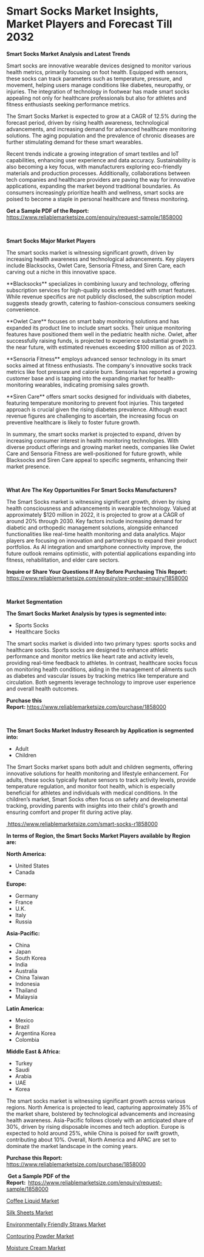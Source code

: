 <p><h1>Smart Socks Market Insights, Market Players and Forecast Till 2032</h1></p><p><strong>Smart Socks Market Analysis and Latest Trends</strong></p>
<p><p>Smart socks are innovative wearable devices designed to monitor various health metrics, primarily focusing on foot health. Equipped with sensors, these socks can track parameters such as temperature, pressure, and movement, helping users manage conditions like diabetes, neuropathy, or injuries. The integration of technology in footwear has made smart socks appealing not only for healthcare professionals but also for athletes and fitness enthusiasts seeking performance metrics.</p><p>The Smart Socks Market is expected to grow at a CAGR of 12.5% during the forecast period, driven by rising health awareness, technological advancements, and increasing demand for advanced healthcare monitoring solutions. The aging population and the prevalence of chronic diseases are further stimulating demand for these smart wearables. </p><p>Recent trends indicate a growing integration of smart textiles and IoT capabilities, enhancing user experience and data accuracy. Sustainability is also becoming a key focus, with manufacturers exploring eco-friendly materials and production processes. Additionally, collaborations between tech companies and healthcare providers are paving the way for innovative applications, expanding the market beyond traditional boundaries. As consumers increasingly prioritize health and wellness, smart socks are poised to become a staple in personal healthcare and fitness monitoring.</p></p>
<p><strong>Get a Sample PDF of the Report:&nbsp;</strong> <a href="https://www.reliablemarketsize.com/enquiry/request-sample/1858000?utm_campaign=2034&utm_medium=2&utm_source=Github&utm_content=ia&utm_term=05042025&utm_id=smart-socks">https://www.reliablemarketsize.com/enquiry/request-sample/1858000</a></p>
<p>&nbsp;</p>
<p><strong>Smart Socks Major Market Players</strong></p>
<p><p>The smart socks market is witnessing significant growth, driven by increasing health awareness and technological advancements. Key players include Blacksocks, Owlet Care, Sensoria Fitness, and Siren Care, each carving out a niche in this innovative space.</p><p>**Blacksocks** specializes in combining luxury and technology, offering subscription services for high-quality socks embedded with smart features. While revenue specifics are not publicly disclosed, the subscription model suggests steady growth, catering to fashion-conscious consumers seeking convenience.</p><p>**Owlet Care** focuses on smart baby monitoring solutions and has expanded its product line to include smart socks. Their unique monitoring features have positioned them well in the pediatric health niche. Owlet, after successfully raising funds, is projected to experience substantial growth in the near future, with estimated revenues exceeding $100 million as of 2023.</p><p>**Sensoria Fitness** employs advanced sensor technology in its smart socks aimed at fitness enthusiasts. The company's innovative socks track metrics like foot pressure and calorie burn. Sensoria has reported a growing customer base and is tapping into the expanding market for health-monitoring wearables, indicating promising sales growth.</p><p>**Siren Care** offers smart socks designed for individuals with diabetes, featuring temperature monitoring to prevent foot injuries. This targeted approach is crucial given the rising diabetes prevalence. Although exact revenue figures are challenging to ascertain, the increasing focus on preventive healthcare is likely to foster future growth.</p><p>In summary, the smart socks market is projected to expand, driven by increasing consumer interest in health monitoring technologies. With diverse product offerings and growing market needs, companies like Owlet Care and Sensoria Fitness are well-positioned for future growth, while Blacksocks and Siren Care appeal to specific segments, enhancing their market presence.</p></p>
<p>&nbsp;</p>
<p><strong>What Are The Key Opportunities For Smart Socks Manufacturers?</strong></p>
<p><p>The Smart Socks market is witnessing significant growth, driven by rising health consciousness and advancements in wearable technology. Valued at approximately $120 million in 2022, it is projected to grow at a CAGR of around 20% through 2030. Key factors include increasing demand for diabetic and orthopedic management solutions, alongside enhanced functionalities like real-time health monitoring and data analytics. Major players are focusing on innovation and partnerships to expand their product portfolios. As AI integration and smartphone connectivity improve, the future outlook remains optimistic, with potential applications expanding into fitness, rehabilitation, and elder care sectors.</p></p>
<p><strong>Inquire or Share Your Questions If Any Before Purchasing This Report:</strong> <a href="https://www.reliablemarketsize.com/enquiry/pre-order-enquiry/1858000?utm_campaign=2034&utm_medium=2&utm_source=Github&utm_content=ia&utm_term=05042025&utm_id=smart-socks">https://www.reliablemarketsize.com/enquiry/pre-order-enquiry/1858000</a></p>
<p>&nbsp;</p>
<p><strong>Market Segmentation</strong></p>
<p><strong>The Smart Socks Market Analysis by types is segmented into:</strong></p>
<p><ul><li>Sports Socks</li><li>Healthcare Socks</li></ul></p>
<p><p>The smart socks market is divided into two primary types: sports socks and healthcare socks. Sports socks are designed to enhance athletic performance and monitor metrics like heart rate and activity levels, providing real-time feedback to athletes. In contrast, healthcare socks focus on monitoring health conditions, aiding in the management of ailments such as diabetes and vascular issues by tracking metrics like temperature and circulation. Both segments leverage technology to improve user experience and overall health outcomes.</p></p>
<p><strong>Purchase this Report:&nbsp;</strong><a href="https://www.reliablemarketsize.com/purchase/1858000?utm_campaign=2034&utm_medium=2&utm_source=Github&utm_content=ia&utm_term=05042025&utm_id=smart-socks">https://www.reliablemarketsize.com/purchase/1858000</a></p>
<p>&nbsp;</p>
<p><strong>The Smart Socks Market Industry Research by Application is segmented into:</strong></p>
<p><ul><li>Adult</li><li>Children</li></ul></p>
<p><p>The Smart Socks market spans both adult and children segments, offering innovative solutions for health monitoring and lifestyle enhancement. For adults, these socks typically feature sensors to track activity levels, provide temperature regulation, and monitor foot health, which is especially beneficial for athletes and individuals with medical conditions. In the children’s market, Smart Socks often focus on safety and developmental tracking, providing parents with insights into their child's growth and ensuring comfort and proper fit during active play.</p></p>
<p><a href="https://www.reliablemarketsize.com/smart-socks-r1858000?utm_campaign=2034&utm_medium=2&utm_source=Github&utm_content=ia&utm_term=05042025&utm_id=smart-socks">&nbsp;https://www.reliablemarketsize.com/smart-socks-r1858000</a></p>
<p><strong>In terms of Region, the Smart Socks Market Players available by Region are:</strong></p>
<p>
    <p> <strong> North America: </strong>
        <ul>
            <li>United States</li>
            <li>Canada</li>
        </ul>
        </p> 
    <p> <strong> Europe: </strong>
        <ul>
            <li>Germany</li>
            <li>France</li>
            <li>U.K.</li>
            <li>Italy</li>
            <li>Russia</li>
        </ul>
        </p> 
    <p> <strong> Asia-Pacific: </strong>
        <ul>
            <li>China</li>
            <li>Japan</li>
            <li>South Korea</li>
            <li>India</li>
            <li>Australia</li>
            <li>China Taiwan</li>
            <li>Indonesia</li>
            <li>Thailand</li>
            <li>Malaysia</li>
        </ul>
        </p> 
    <p> <strong> Latin America: </strong>
        <ul>
            <li>Mexico</li>
            <li>Brazil</li>
            <li>Argentina Korea</li>
            <li>Colombia</li>
        </ul>
        </p> 
    <p> <strong> Middle East & Africa: </strong>
        <ul>
            <li>Turkey</li>
            <li>Saudi</li>
            <li>Arabia</li>
            <li>UAE</li>
            <li>Korea</li>
        </ul>
    </p>
    </p>
<p><p>The smart socks market is witnessing significant growth across various regions. North America is projected to lead, capturing approximately 35% of the market share, bolstered by technological advancements and increasing health awareness. Asia-Pacific follows closely with an anticipated share of 30%, driven by rising disposable incomes and tech adoption. Europe is expected to hold around 25%, while China is poised for swift growth, contributing about 10%. Overall, North America and APAC are set to dominate the market landscape in the coming years.</p></p>
<p><strong>Purchase this Report: </strong><a href="https://www.reliablemarketsize.com/purchase/1858000?utm_campaign=2034&utm_medium=2&utm_source=Github&utm_content=ia&utm_term=05042025&utm_id=smart-socks">https://www.reliablemarketsize.com/purchase/1858000</a></p>
<p>&nbsp;<strong>Get a Sample PDF of the Report:&nbsp;&nbsp;</strong><a href="https://www.reliablemarketsize.com/enquiry/request-sample/1858000?utm_campaign=2034&utm_medium=2&utm_source=Github&utm_content=ia&utm_term=05042025&utm_id=smart-socks">https://www.reliablemarketsize.com/enquiry/request-sample/1858000</a></p>
<p><strong></strong></p>
<p><p><a href="https://github.com/ildyduedu/Market-Research-Report-List-1/blob/main/coffee-liquid-market.md?utm_campaign=2034&utm_medium=2&utm_source=Github&utm_content=ia&utm_term=05042025&utm_id=smart-socks">Coffee Liquid Market</a></p><p><a href="https://github.com/eleussabra/Market-Research-Report-List-1/blob/main/silk-sheets-market.md?utm_campaign=2034&utm_medium=2&utm_source=Github&utm_content=ia&utm_term=05042025&utm_id=smart-socks">Silk Sheets Market</a></p><p><a href="https://github.com/diosohusch6x/Market-Research-Report-List-1/blob/main/environmentally-friendly-straws-market.md?utm_campaign=2034&utm_medium=2&utm_source=Github&utm_content=ia&utm_term=05042025&utm_id=smart-socks">Environmentally Friendly Straws Market</a></p><p><a href="https://github.com/oduorsarath9/Market-Research-Report-List-1/blob/main/contouring-powder-market.md?utm_campaign=2034&utm_medium=2&utm_source=Github&utm_content=ia&utm_term=05042025&utm_id=smart-socks">Contouring Powder Market</a></p><p><a href="https://github.com/salkidtodo/Market-Research-Report-List-1/blob/main/moisture-cream-market.md?utm_campaign=2034&utm_medium=2&utm_source=Github&utm_content=ia&utm_term=05042025&utm_id=smart-socks">Moisture Cream Market</a></p></p>